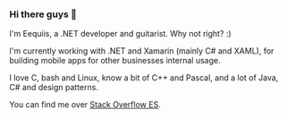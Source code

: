 ### Hi there guys 👋

I'm Eequiis, a .NET developer and guitarist. Why not right? :)

I'm currently working with .NET and Xamarin (mainly C# and XAML), for building mobile apps for other businesses internal usage.

I love C, bash and Linux, know a bit of C++ and Pascal, and a lot of Java, C# and design patterns.

You can find me over [Stack Overflow ES](https://es.stackoverflow.com/users/65833/eequiis-v%c3%a1squez).

<!--
**Eequiis/Eequiis** is a ✨ _special_ ✨ repository because its `README.md` (this file) appears on your GitHub profile.

Here are some ideas to get you started:

- 🔭 I’m currently working on ...
- 🌱 I’m currently learning ...
- 👯 I’m looking to collaborate on ...
- 🤔 I’m looking for help with ...
- 💬 Ask me about ...
- 📫 How to reach me: ...
- 😄 Pronouns: ...
- ⚡ Fun fact: ...
-->
